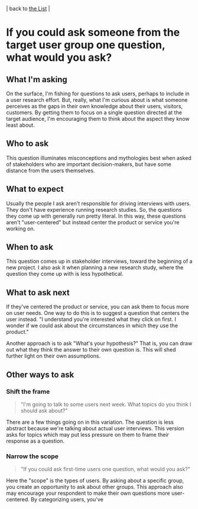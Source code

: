| back to [the List](index.md) |

# If you could ask someone from the target user group one question, what would you ask?
## What I'm asking
On the surface, I'm fishing for questions to ask users, perhaps to include in a user research effort. But, really, what I'm curious about is what someone perceives as the gaps in their own knowledge about their users, visitors, customers. By getting them to focus on a single question directed at the target audience, I'm encouraging them to think about the aspect they know least about.

## Who to ask
This question illuminates misconceptions and mythologies best when asked of stakeholders who are important decision-makers, but have some distance from the users themselves. 

## What to expect
Usually the people I ask aren't responsible for driving interviews with users. They don't have experience running research studies. So, the questions they come up with generally run pretty literal. In this way, these questions aren't "user-centered" but instead center the product or service you're working on. 

## When to ask
This question comes up in stakeholder interviews, toward the beginning of a new project. I also ask it when planning a new research study, where the question they come up with is less hypothetical.

## What to ask next
If they've centered the product or service, you can ask them to focus more on user needs. One way to do this is to suggest a question that centers the user instead. "I understand you're interested what they click on first. I wonder if we could ask about the circumstances in which they use the product."

Another approach is to ask "What's your hypothesis?" That is, you can draw out what they think the answer to their own question is. This will shed further light on their own assumptions. 

## Other ways to ask
### Shift the frame
> "I'm going to talk to some users next week. What topics do you think I should ask about?"

There are a few things going on in this variation. The question is less abstract because we're talking about actual user interviews. This version asks for topics which may put less pressure on them to frame their response as a question.


### Narrow the scope
> "If you could ask first-time users one question, what would you ask?"

Here the "scope" is the types of users. By asking about a specific group, you create an opportunity to ask about other groups. This approach also may encourage your respondent to make their own questions more user-centered. By categorizing users, you've 